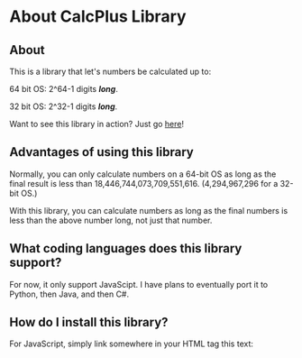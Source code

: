 # About CalcPlus Library

## About

This is a library that let's numbers be calculated up to:

  64 bit OS: 2^64-1 digits <i><b>long</b></i>.
  
  32 bit OS: 2^32-1 digits <i><b>long</b></i>.

Want to see this library in action? Just go [here](https://virxepicoder.github.io/CalcPlus/PreviewLibrary.html)!

## Advantages of using this library
Normally, you can only calculate numbers on a 64-bit OS as long as the final result is less than 18,446,744,073,709,551,616. (4,294,967,296 for a 32-bit OS.)

With this library, you can calculate numbers as long as the final numbers is less than the above number long, not just that number.

## What coding languages does this library support?
For now, it only support JavaScipt. I have plans to eventually port it to Python, then Java, and then C#.

## How do I install this library?

For JavaScript, simply link somewhere in your HTML <head> tag this text:

<script src="https://virxec.github.io/CalcPlus/assets/Library.js "></script>
